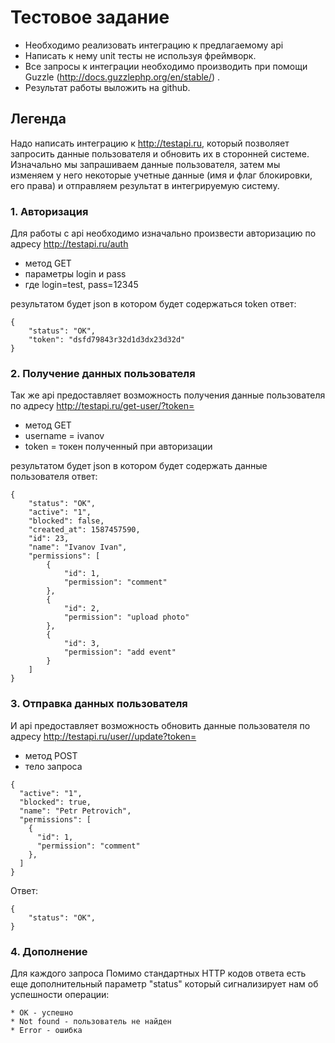 # Тестовое задание
- Необходимо реализовать интеграцию к предлагаемому api
- Написать к нему unit тесты не используя фреймворк.
- Все запросы к интеграции необходимо производить при помощи Guzzle (http://docs.guzzlephp.org/en/stable/) .
- Результат работы выложить на github.


## Легенда
Надо написать интеграцию к http://testapi.ru, который позволяет запросить данные пользователя и обновить их в сторонней системе.
Изначально мы запрашиваем данные пользователя, затем мы изменяем у него некоторые учетные данные (имя и флаг блокировки, его права)
и отправляем результат в интегрируемую систему.

### 1. Авторизация
Для работы с api необходимо изначально произвести авторизацию по адресу http://testapi.ru/auth
* метод GET
* параметры login и pass
* где login=test, pass=12345

результатом будет json в котором будет содержаться token ответ:
```
{
    "status": "OK",
    "token": "dsfd79843r32d1d3dx23d32d"
}
```

### 2. Получение данных пользователя
Так же api предоставляет возможность получения данные пользователя по адресу http://testapi.ru/get-user/?token=

* метод GET
* username = ivanov
* token = токен полученный при авторизации

результатом будет json в котором будет содержать данные пользователя ответ:
```
{
    "status": "OK",
    "active": "1",
    "blocked": false,
    "created_at": 1587457590,
    "id": 23,
    "name": "Ivanov Ivan",
    "permissions": [
        {
            "id": 1,
            "permission": "comment"
        },
        {
            "id": 2,
            "permission": "upload photo"
        },
        {
            "id": 3,
            "permission": "add event"
        }
    ]
}
```

### 3. Отправка данных пользователя
И api предоставляет возможность обновить данные пользователя по адресу http://testapi.ru/user//update?token=

* метод POST
* тело запроса
```
{
  "active": "1",
  "blocked": true,
  "name": "Petr Petrovich",
  "permissions": [
    {
      "id": 1,
      "permission": "comment"
    },
  ]
}
```
Ответ:
```
{
    "status": "OK",
}
```
### 4. Дополнение
Для каждого запроса Помимо стандартных HTTP кодов ответа есть еще дополнительный параметр "status" который сигнализирует нам об успешности операции:

```
* OK - успешно
* Not found - пользователь не найден
* Error - ошибка
```